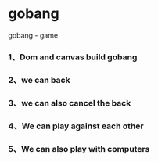 # gobang

gobang - game

### 1、Dom and canvas build gobang

### 2、we can back

### 3、we can also cancel the back

### 4、We can play against each other

### 5、We can also play with computers
